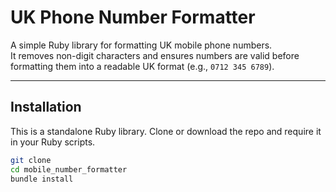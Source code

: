 # UK Phone Number Formatter

A simple Ruby library for formatting UK mobile phone numbers.  
It removes non-digit characters and ensures numbers are valid before formatting them into a readable UK format (e.g., `0712 345 6789`).

---

## Installation

This is a standalone Ruby library. Clone or download the repo and require it in your Ruby scripts.

```bash
git clone 
cd mobile_number_formatter
bundle install